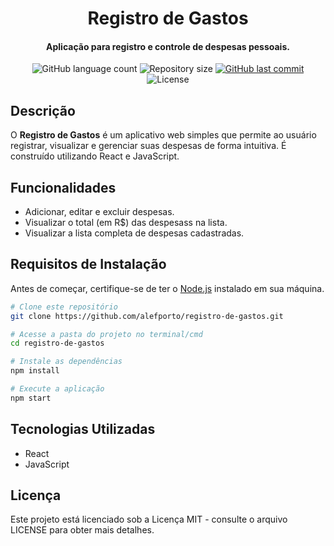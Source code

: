 
<h1 align="center">
    Registro de Gastos
</h1>

<h4 align="center"> 
    Aplicação para registro e controle de despesas pessoais.
</h4>

<p align="center">
  <img alt="GitHub language count" src="https://img.shields.io/github/languages/count/alefporto/registro-de-gastos">
  <img alt="Repository size" src="https://img.shields.io/github/repo-size/alefporto/registro-de-gastos">
  <a href="https://github.com/alefporto/registro-de-gastos/commits/master">
    <img alt="GitHub last commit" src="https://img.shields.io/github/last-commit/alefporto/registro-de-gastos">
  </a>
  <img alt="License" src="https://img.shields.io/github/license/alefporto/registro-de-gastos">
</p>

## Descrição

O **Registro de Gastos** é um aplicativo web simples que permite ao usuário registrar, visualizar e gerenciar suas despesas de forma intuitiva. É construído utilizando React e JavaScript.

## Funcionalidades

- Adicionar, editar e excluir despesas.
- Visualizar o total (em R$) das despesass na lista.
- Visualizar a lista completa de despesas cadastradas.

## Requisitos de Instalação

Antes de começar, certifique-se de ter o [Node.js](https://nodejs.org/) instalado em sua máquina.

```bash
# Clone este repositório
git clone https://github.com/alefporto/registro-de-gastos.git

# Acesse a pasta do projeto no terminal/cmd
cd registro-de-gastos

# Instale as dependências
npm install

# Execute a aplicação
npm start
```

## Tecnologias Utilizadas

- React
- JavaScript

## Licença

Este projeto está licenciado sob a Licença MIT - consulte o arquivo LICENSE para obter mais detalhes.

